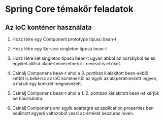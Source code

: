 
# Spring Core témakőr feladatok

## Az IoC konténer használata

1. Hozz létre egy Component prototype típusú bean-t
2. Hozz létre egy Service singleton típusú bean-t
3. Hozz létre két singleton típusú bean-t ugyan
abbol az osztályból és ez egyiket állítsd alapértelmezetnek
ill. nevezd is el őket.

4. Csinálj Componens bean-t ahol a 3. pontban kialakított bean-ekből
kettőt is bekérsz az IoC konténertől az egyik az alapértelmezett
legyen, a másik egy konkrét megnevezett.
5. Csinálj Componens bean-t ahol a 1. 2. pontban kialakított bean-et
kérjük be használatra.
6. Csinálj Componens ami egyik adattagra az application.properties ben
beállított egyedi változóból veszi az értékét beszúrás révén.

